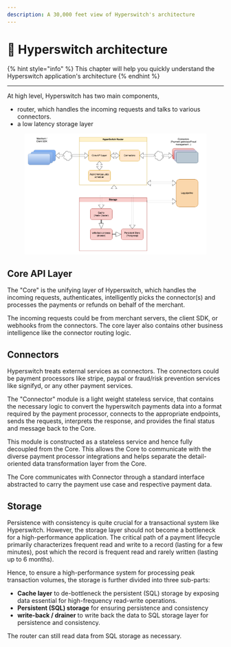 ```yaml
---
description: A 30,000 feet view of Hyperswitch's architecture
---
```


# 📐 Hyperswitch architecture

{% hint style="info" %}
This chapter will help you quickly understand the Hyperswitch application's architecture
{% endhint %}

***

At high level, Hyperswitch has two main components,&#x20;

* router, which handles the incoming requests and talks to various connectors.
* a low latency storage layer

<figure><img src="../../.gitbook/assets/HS_architecture (2).png" alt=""><figcaption></figcaption></figure>

## Core API Layer <a href="#core" id="core"></a>

The "Core" is the unifying layer of Hyperswitch, which handles the incoming requests, authenticates, intelligently picks the connector(s) and processes the payments or refunds on behalf of the merchant. &#x20;

The incoming requests could be from merchant servers, the client SDK, or webhooks from the connectors. The core layer also contains other business intelligence like the connector routing logic.

## Connectors <a href="#connectors" id="connectors"></a>

Hyperswitch treats external services as connectors. The connectors could be payment processors like stripe, paypal or fraud/risk prevention services like signifyd, or any other payment services. &#x20;

The "Connector" module is a light weight stateless service, that contains the necessary logic to convert the hyperswitch payments data into a format required by the payment processor, connects to the appropriate endpoints, sends the requests, interprets the response, and provides the final status and message back to the Core.

This module is constructed as a stateless service and hence fully decoupled from the Core. This allows the Core to communicate with the diverse payment processor integrations and helps separate the detail-oriented data transformation layer from the Core.&#x20;

The Core communicates with Connector through a standard interface abstracted to carry the payment use case and respective payment data.

## Storage <a href="#storage" id="storage"></a>

Persistence with consistency is quite crucial for a transactional system like Hyperswitch. However, the storage layer should not become a bottleneck for a high-performance application. The critical path of a payment lifecycle primarily characterizes frequent read and write to a record (lasting for a few minutes), post which the record is frequent read and rarely written (lasting up to 6 months).&#x20;

Hence, to ensure a high-performance system for processing peak transaction volumes, the storage is further divided into three sub-parts:

* **Cache layer** to de-bottleneck the persistent (SQL) storage by exposing data essential for high-frequency read-write operations.&#x20;
* **Persistent (SQL) storage** for ensuring persistence and consistency
* **write-back / drainer** to write back the data to SQL storage layer for persistence and consistency.

The router can still read data from SQL storage as necessary.





